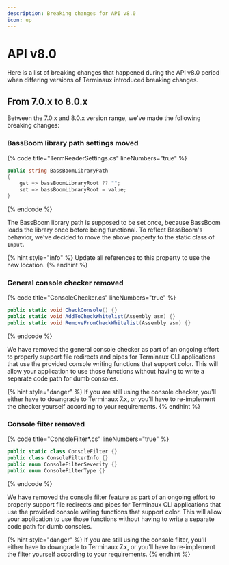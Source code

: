 ```yaml
---
description: Breaking changes for API v8.0
icon: up
---
```


# API v8.0

Here is a list of breaking changes that happened during the API v8.0 period when differing versions of Terminaux introduced breaking changes.

## From 7.0.x to 8.0.x

Between the 7.0.x and 8.0.x version range, we've made the following breaking changes:

### BassBoom library path settings moved

{% code title="TermReaderSettings.cs" lineNumbers="true" %}
```csharp
public string BassBoomLibraryPath
{
    get => bassBoomLibraryRoot ?? "";
    set => bassBoomLibraryRoot = value;
}
```
{% endcode %}

The BassBoom library path is supposed to be set once, because BassBoom loads the library once before being functional. To reflect BassBoom's behavior, we've decided to move the above property to the static class of `Input`.

{% hint style="info" %}
Update all references to this property to use the new location.
{% endhint %}

### General console checker removed

{% code title="ConsoleChecker.cs" lineNumbers="true" %}
```csharp
public static void CheckConsole() {}
public static void AddToCheckWhitelist(Assembly asm) {}
public static void RemoveFromCheckWhitelist(Assembly asm) {}
```
{% endcode %}

We have removed the general console checker as part of an ongoing effort to properly support file redirects and pipes for Terminaux CLI applications that use the provided console writing functions that support color. This will allow your application to use those functions without having to write a separate code path for dumb consoles.

{% hint style="danger" %}
If you are still using the console checker, you'll either have to downgrade to Terminaux 7.x, or you'll have to re-implement the checker yourself according to your requirements.
{% endhint %}

### Console filter removed

{% code title="ConsoleFilter*.cs" lineNumbers="true" %}
```csharp
public static class ConsoleFilter {}
public class ConsoleFilterInfo {}
public enum ConsoleFilterSeverity {}
public enum ConsoleFilterType {}
```
{% endcode %}

We have removed the console filter feature as part of an ongoing effort to properly support file redirects and pipes for Terminaux CLI applications that use the provided console writing functions that support color. This will allow your application to use those functions without having to write a separate code path for dumb consoles.

{% hint style="danger" %}
If you are still using the console filter, you'll either have to downgrade to Terminaux 7.x, or you'll have to re-implement the filter yourself according to your requirements.
{% endhint %}
